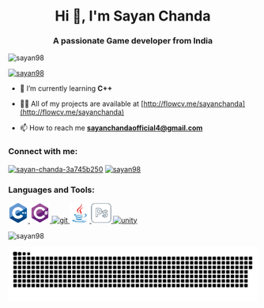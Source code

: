 <h1 align="center">Hi 👋, I'm Sayan Chanda</h1>
<h3 align="center">A passionate Game developer from India</h3>

<p align="left"> <img src="https://komarev.com/ghpvc/?username=sayan98&label=Profile%20views&color=0e75b6&style=flat" alt="sayan98" /> </p>

<p align="left"> <a href="https://github.com/ryo-ma/github-profile-trophy"><img src="https://github-profile-trophy.vercel.app/?username=sayan98" alt="sayan98" /></a> </p>

- 🌱 I’m currently learning **C++**

- 👨‍💻 All of my projects are available at [http://flowcv.me/sayanchanda](http://flowcv.me/sayanchanda)

- 📫 How to reach me **sayanchandaofficial4@gmail.com**

<h3 align="left">Connect with me:</h3>
<p align="left">
<a href="https://linkedin.com/in/sayan-chanda-3a745b250" target="blank"><img align="center" src="https://raw.githubusercontent.com/rahuldkjain/github-profile-readme-generator/master/src/images/icons/Social/linked-in-alt.svg" alt="sayan-chanda-3a745b250" height="30" width="40" /></a>
<a href="https://www.leetcode.com/sayan98" target="blank"><img align="center" src="https://raw.githubusercontent.com/rahuldkjain/github-profile-readme-generator/master/src/images/icons/Social/leet-code.svg" alt="sayan98" height="30" width="40" /></a>
</p>

<h3 align="left">Languages and Tools:</h3>
<p align="left"> <a href="https://www.w3schools.com/cpp/" target="_blank" rel="noreferrer"> <img src="https://raw.githubusercontent.com/devicons/devicon/master/icons/cplusplus/cplusplus-original.svg" alt="cplusplus" width="40" height="40"/> </a> <a href="https://www.w3schools.com/cs/" target="_blank" rel="noreferrer"> <img src="https://raw.githubusercontent.com/devicons/devicon/master/icons/csharp/csharp-original.svg" alt="csharp" width="40" height="40"/> </a> <a href="https://git-scm.com/" target="_blank" rel="noreferrer"> <img src="https://www.vectorlogo.zone/logos/git-scm/git-scm-icon.svg" alt="git" width="40" height="40"/> </a> <a href="https://www.java.com" target="_blank" rel="noreferrer"> <img src="https://raw.githubusercontent.com/devicons/devicon/master/icons/java/java-original.svg" alt="java" width="40" height="40"/> </a> <a href="https://www.photoshop.com/en" target="_blank" rel="noreferrer"> <img src="https://raw.githubusercontent.com/devicons/devicon/master/icons/photoshop/photoshop-line.svg" alt="photoshop" width="40" height="40"/> </a> <a href="https://unity.com/" target="_blank" rel="noreferrer"> <img src="https://www.vectorlogo.zone/logos/unity3d/unity3d-icon.svg" alt="unity" width="40" height="40"/> </a> </p>

<p><img align="center" src="https://github-readme-stats.vercel.app/api/top-langs?username=sayan98&show_icons=true&locale=en&layout=compact" alt="sayan98" /></p>

<p><img align="center" width="1000" src="assets/github-snake.svg" alt="snake"/></p>
